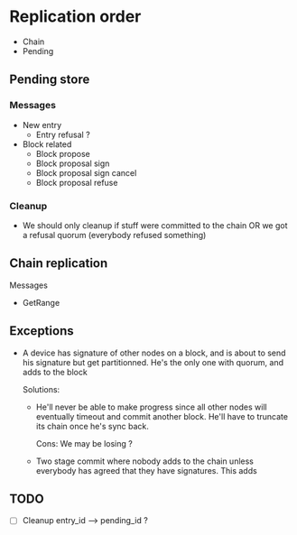 

# Replication order

* Chain
* Pending


## Pending store

### Messages
* New entry
    * Entry refusal ?
* Block related
    * Block propose
    * Block proposal sign
    * Block proposal sign cancel
    * Block proposal refuse

### Cleanup
* We should only cleanup if stuff were committed to the chain OR we got a refusal quorum (everybody refused something)


## Chain replication

Messages
* GetRange


## Exceptions
* A device has signature of other nodes on a block, and is about to send his signature but get partitionned.
  He's the only one with quorum, and adds to the block

  Solutions:
  * He'll never be able to make progress since all other nodes will eventually timeout and commit another block.
    He'll have to truncate its chain once he's sync back.

    Cons: We may be losing ?

  * Two stage commit where nobody adds to the chain unless everybody has agreed that they have signatures.
    This adds


## TODO
- [ ] Cleanup entry_id --> pending_id ?


